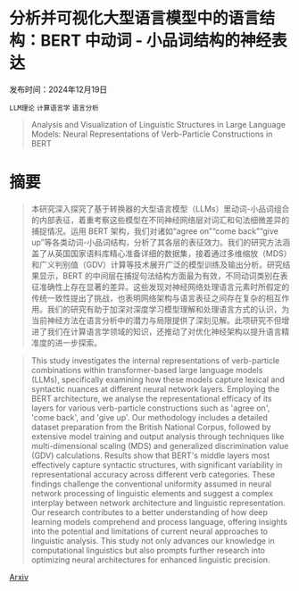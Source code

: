 # 分析并可视化大型语言模型中的语言结构：BERT 中动词 - 小品词结构的神经表达

发布时间：2024年12月19日

`LLM理论` `计算语言学` `语言分析`

> Analysis and Visualization of Linguistic Structures in Large Language Models: Neural Representations of Verb-Particle Constructions in BERT

# 摘要

> 本研究深入探究了基于转换器的大型语言模型（LLMs）里动词-小品词组合的内部表征，着重考察这些模型在不同神经网络层对词汇和句法细微差异的捕捉情况。运用 BERT 架构，我们对诸如“agree on”“come back”“give up”等各类动词-小品词结构，分析了其各层的表征效力。我们的研究方法涵盖了从英国国家语料库精心准备详细的数据集，接着通过多维缩放（MDS）和广义判别值（GDV）计算等技术展开广泛的模型训练及输出分析。研究结果显示，BERT 的中间层在捕捉句法结构方面最为有效，不同动词类别在表征准确性上存在显著的差异。这些发现对神经网络处理语言元素时所假定的传统一致性提出了挑战，也表明网络架构与语言表征之间存在复杂的相互作用。我们的研究有助于加深对深度学习模型理解和处理语言方式的认识，为当前神经方法在语言分析中的潜力与局限提供了深刻见解。此项研究不但增进了我们在计算语言学领域的知识，还推动了对优化神经架构以提升语言精准度的进一步探索。

> This study investigates the internal representations of verb-particle combinations within transformer-based large language models (LLMs), specifically examining how these models capture lexical and syntactic nuances at different neural network layers. Employing the BERT architecture, we analyse the representational efficacy of its layers for various verb-particle constructions such as 'agree on', 'come back', and 'give up'. Our methodology includes a detailed dataset preparation from the British National Corpus, followed by extensive model training and output analysis through techniques like multi-dimensional scaling (MDS) and generalized discrimination value (GDV) calculations. Results show that BERT's middle layers most effectively capture syntactic structures, with significant variability in representational accuracy across different verb categories. These findings challenge the conventional uniformity assumed in neural network processing of linguistic elements and suggest a complex interplay between network architecture and linguistic representation. Our research contributes to a better understanding of how deep learning models comprehend and process language, offering insights into the potential and limitations of current neural approaches to linguistic analysis. This study not only advances our knowledge in computational linguistics but also prompts further research into optimizing neural architectures for enhanced linguistic precision.

[Arxiv](https://arxiv.org/abs/2412.14670)